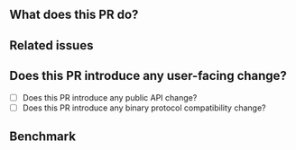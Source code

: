 <!--
**Thanks for contributing to Fory.**

**If this is your first time opening a PR on fory, you can refer to [CONTRIBUTING.md](https://github.com/apache/fory/blob/main/CONTRIBUTING.md).**

Contribution Checklist

    - The **Apache Fory (incubating)** community has restrictions on the naming of pr titles. You can also find instructions in [CONTRIBUTING.md](https://github.com/apache/fory/blob/main/CONTRIBUTING.md).

    - Fory has a strong focus on performance. If the PR you submit will have an impact on performance, please benchmark it first and provide the benchmark result here.
-->

## What does this PR do?

<!-- Describe the purpose of this PR. -->

## Related issues

<!--
Is there any related issue? Please attach here.

- #xxxx0
- #xxxx1
- #xxxx2
-->

## Does this PR introduce any user-facing change?

<!--
If any user-facing interface changes, please [open an issue](https://github.com/apache/fory/issues/new/choose) describing the need to do so and update the document if necessary.
-->

- [ ] Does this PR introduce any public API change?
- [ ] Does this PR introduce any binary protocol compatibility change?

## Benchmark

<!--
When the PR has an impact on performance (if you don't know whether the PR will have an impact on performance, you can submit the PR first, and if it will have impact on performance, the code reviewer will explain it), be sure to attach a benchmark data here.
-->
